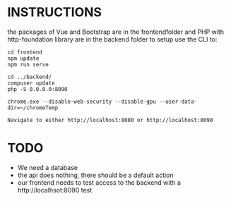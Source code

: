 # INSTRUCTIONS

the packages of Vue and Bootstrap are in the frontendfolder
and
PHP with http-foundation library are in the backend folder
to setup use the CLI to:

```
cd frontend 
npm update 
npm run serve

cd ../backend/
compuser update
php -S 0.0.0.0:8090

chrome.exe --disable-web-security --disable-gpu --user-data-dir=~/chromeTemp

Navigate to either http://localhost:8080 or http://localhost:8090
```


# TODO

* We need a database
* the api does nothing, there should be a default action
* our frontend needs to test access to the backend with a http://localhsot:8090 test



